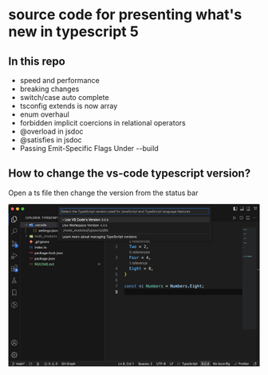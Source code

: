 # source code for presenting what's new in typescript 5


## In this repo
- speed and performance
- breaking changes
- switch/case auto complete
- tsconfig extends is now array
- enum overhaul
- forbidden implicit coercions in relational operators
- @overload in jsdoc
- @satisfies in jsdoc
- Passing Emit-Specific Flags Under --build

## How to change the vs-code typescript version?
Open a ts file then
change the version from the status bar

<img src="./public/ts-version.png"/>
